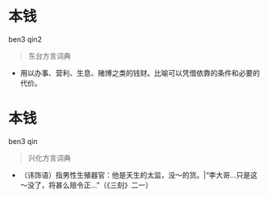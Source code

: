 # 本钱
ben3 qin2
> 东台方言词典
- 用以办事、营利、生息、赌博之类的钱财。比喻可以凭借依靠的条件和必要的代价。

# 本钱
ben3 qin
> 兴化方言词典
- （讳饰语）指男性生殖器官：他是天生的太监，没～的货。|“李大哥…只是这～没了，将甚么赔令正…”（《三刻》二一）
